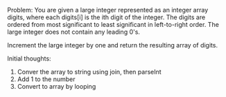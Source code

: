 Problem:
You are given a large integer represented as an integer array digits, where each digits[i] is the ith digit of the integer. The digits are ordered from most significant to least significant in left-to-right order. The large integer does not contain any leading 0's.

Increment the large integer by one and return the resulting array of digits.

Initial thoughts:
1. Conver the array to string using join, then parseInt
2. Add 1 to the number
3. Convert to array by looping